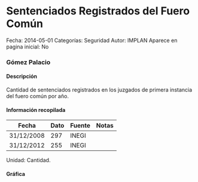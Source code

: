 Sentenciados Registrados del Fuero Común
=====

Fecha: 2014-05-01
Categorías: Seguridad
Autor: IMPLAN
Aparece en pagina inicial: No

### Gómez Palacio

#### Descripción

Cantidad de sentenciados registrados en los juzgados de primera instancia del fuero común por año.

#### Información recopilada

<table class="table table-hover table-bordered matriz">
  <thead>
    <tr><th>Fecha</th><th>Dato</th><th>Fuente</th><th>Notas</th></tr>
  </thead>
  <tbody>
    <tr><td class="centrado">31/12/2008</td><td class="derecha">297</td><td>INEGI</td><td></td></tr>
    <tr><td class="centrado">31/12/2012</td><td class="derecha">255</td><td>INEGI</td><td></td></tr>
  </tbody>
</table>

Unidad: Cantidad.

#### Gráfica

<div id="Morristcrqlpbw" class="grafica"></div>
  <!-- JAVASCRIPT DE LA GRAFICA EN Morristcrqlpbw -->
  <script>
  new Morris.Line({
    element: 'Morristcrqlpbw',
    data: [
      { fecha: '2008-12-31', dato: 297 },
      { fecha: '2012-12-31', dato: 255 }
    ],
    xkey: 'fecha',
    ykeys: ['dato'],
    labels: ['Dato'],
    lineColors: ['#FF5B02'],
    xLabelFormat: function(d) {
      return d.getDate()+'/'+(d.getMonth()+1)+'/'+d.getFullYear();
    },
    dateFormat: function (ts) {
      var d = new Date(ts);
      return d.getDate() + '/' + (d.getMonth() + 1) + '/' + d.getFullYear();
    }
  });
  </script>
